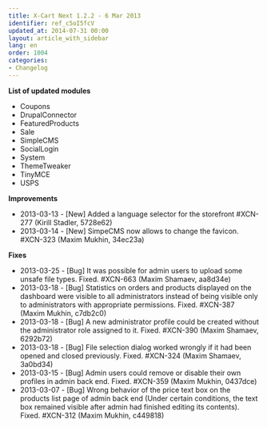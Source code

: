 ```yaml
---
title: X-Cart Next 1.2.2 - 6 Mar 2013
identifier: ref_c5oI5fcV
updated_at: 2014-07-31 00:00
layout: article_with_sidebar
lang: en
order: 1004
categories:
- Changelog
---
```


**List of updated modules**

*   Coupons
*   DrupalConnector
*   FeaturedProducts
*   Sale
*   SimpleCMS
*   SocialLogin
*   System
*   ThemeTweaker
*   TinyMCE
*   USPS

**Improvements**

*   2013-03-13 - [New] Added a language selector for the storefront #XCN-277 (Kirill Stadler, 5728e62)
*   2013-03-14 - [New] SimpeCMS now allows to change the favicon. #XCN-323 (Maxim Mukhin, 34ec23a)

**Fixes**

*   2013-03-25 - [Bug] It was possible for admin users to upload some unsafe file types. Fixed. #XCN-663 (Maxim Shamaev, aa8d34e)
*   2013-03-18 - [Bug] Statistics on orders and products displayed on the dashboard were visible to all administrators instead of being visible only to administrators with appropriate permissions. Fixed. #XCN-387 (Maxim Mukhin, c7db2c0)
*   2013-03-18 - [Bug] A new administrator profile could be created without the administrator role assigned to it. Fixed. #XCN-390 (Maxim Shamaev, 6292b72)
*   2013-03-18 - [Bug] File selection dialog worked wrongly if it had been opened and closed previously. Fixed. #XCN-324 (Maxim Shamaev, 3a0bd34)
*   2013-03-15 - [Bug] Admin users could remove or disable their own profiles in admin back end. Fixed. #XCN-359 (Maxim Mukhin, 0437dce)
*   2013-03-07 - [Bug] Wrong behavior of the price text box on the products list page of admin back end (Under certain conditions, the text box remained visible after admin had finished editing its contents). Fixed. #XCN-312 (Maxim Mukhin, c449818)